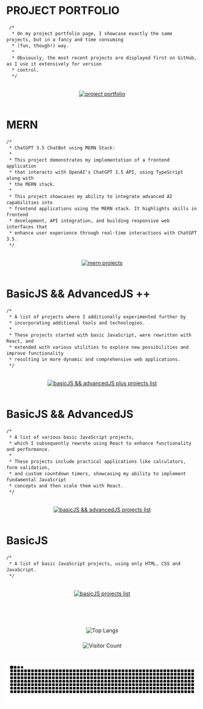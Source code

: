 # PROJECT PORTFOLIO

```
 /*
  * On my project portfolio page, I showcase exactly the same projects, but in a fancy and time consuming
  * (fun, though!) way.
  *
  * Obviously, the most recent projects are displayed first on GitHub, as I use it extensively for version
  * control.
  */
```

<br>

<div align="center">
  <a href="https://shcoobz.github.io/">
    <img src="https://img.shields.io/badge/project_portfolio-Link-28a745?style=for-the-badge&logo=github" alt="project portfolio"/>
  </a>
</div>

<br>

# MERN

```
/*
 * ChatGPT 3.5 ChatBot using MERN Stack:
 *
 * This project demonstrates my implementation of a frontend application
 * that interacts with OpenAI's ChatGPT 3.5 API, using TypeScript along with
 * the MERN stack.
 *
 * This project showcases my ability to integrate advanced AI capabilities into
 * frontend applications using the MERN stack. It highlights skills in frontend
 * development, API integration, and building responsive web interfaces that
 * enhance user experience through real-time interactions with ChatGPT 3.5.
 */
```

<br>

<div align="center">
  <a href="https://github.com/Shcoobz/list_mern-projects">
    <img src="https://img.shields.io/badge/mern_projects-List-28a745?style=for-the-badge&logo=github" alt="mern projects"/>
  </a>
</div>

<br>

# BasicJS && AdvancedJS ++

```
/*
 * A list of projects where I additionally experimented further by
 * incorporating additional tools and technologies.
 *
 * These projects started with basic JavaScript, were rewritten with React, and
 * extended with various utilities to explore new possibilities and improve functionality
 * resulting in more dynamic and comprehensive web applications.
 */
```

<br>

<div align="center">
  <a href="https://github.com/Shcoobz/list_basicJS-and-advancedJS-plus-projects">
    <img src="https://img.shields.io/badge/basicJS_and_advancedJS_++_projects-List-28a745?style=for-the-badge&logo=github" alt="basicJS && advancedJS plus projects list"/>
  </a>
</div>

<br>

# BasicJS && AdvancedJS

```
/*
 * A list of various basic JavaScript projects,
 * which I subsequently rewrote using React to enhance functionality and performance.
 *
 * These projects include practical applications like calculators, form validation,
 * and custom countdown timers, showcasing my ability to implement fundamental JavaScript
 * concepts and then scale them with React.
 */
```

<br>

<div align="center">
  <a href="https://github.com/Shcoobz/list_basicJS-and-advancedJS-projects">
    <img src="https://img.shields.io/badge/basicJS_and_advancedJS_projects-List-28a745?style=for-the-badge&logo=github" alt="basicJS && advancedJS projects list"/>
  </a>
</div>

<br>

# BasicJS

```
/*
 * A list of basic JavaScript projects, using only HTML, CSS and JavaScript.
 */
```

<br>

<div align="center">
  <a href="https://github.com/Shcoobz/list_basicJS-projects">
    <img src="https://img.shields.io/badge/basicJS_projects-List-28a745?style=for-the-badge&logo=github" alt="basicJS projects list"/>
  </a>
</div>

<br>
<br>

##

<br>

<!-- Most used languages -->
<div align="center">
  <img src="https://github-readme-stats.vercel.app/api/top-langs/?username=Shcoobz&layout=compact&theme=dark" alt="Top Langs"/>
</div>

<br>

<!-- Visitor counter -->
<div align="center" style=" padding: 6px 10px;">
  <img src="https://visitor-badge.laobi.icu/badge?page_id=Shcoobz.Shcoobz&left_color=gray&right_color=%2328A745&text=Page%20Views" alt="Visitor Count" style="height: 30px;"/>
</div>

##

<!-- Snake eating commits -->
<div align="center">
<img alt="GitHub Snake" src="https://raw.githubusercontent.com/Shcoobz/Shcoobz/output/github-contribution-grid-snake-dark.svg" />
</div>
